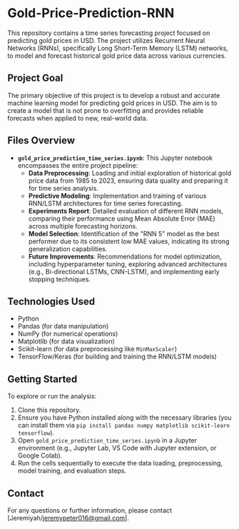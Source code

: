 # Gold-Price-Prediction-RNN

This repository contains a time series forecasting project focused on predicting gold prices in USD. The project utilizes Recurrent Neural Networks (RNNs), specifically Long Short-Term Memory (LSTM) networks, to model and forecast historical gold price data across various currencies.

## Project Goal

The primary objective of this project is to develop a robust and accurate machine learning model for predicting gold prices in USD. The aim is to create a model that is not prone to overfitting and provides reliable forecasts when applied to new, real-world data.

## Files Overview

* **`gold_price_prediction_time_series.ipynb`**: This Jupyter notebook encompasses the entire project pipeline:
    * **Data Preprocessing**: Loading and initial exploration of historical gold price data from 1985 to 2023, ensuring data quality and preparing it for time series analysis.
    * **Predictive Modeling**: Implementation and training of various RNN/LSTM architectures for time series forecasting.
    * **Experiments Report**: Detailed evaluation of different RNN models, comparing their performance using Mean Absolute Error (MAE) across multiple forecasting horizons.
    * **Model Selection**: Identification of the "RNN 5" model as the best performer due to its consistent low MAE values, indicating its strong generalization capabilities.
    * **Future Improvements**: Recommendations for model optimization, including hyperparameter tuning, exploring advanced architectures (e.g., Bi-directional LSTMs, CNN-LSTM), and implementing early stopping techniques.

<!--* **`Part3_GoldPrice.csv`**: This CSV file contains the historical gold price data from 1985 to 2023, including prices in USD, EUR, GBP, INR, AED, and CNY. This dataset is crucial for the execution and reproducibility of the Jupyter notebook.

## Dataset

The project relies on the `Part3_GoldPrice.csv` dataset, which includes daily gold prices from 1985 to 2023 across several major currencies. This dataset is read directly from a specified path within the notebook.-->

## Technologies Used

* Python
* Pandas (for data manipulation)
* NumPy (for numerical operations)
* Matplotlib (for data visualization)
* Scikit-learn (for data preprocessing like `MinMaxScaler`)
* TensorFlow/Keras (for building and training the RNN/LSTM models)

## Getting Started

To explore or run the analysis:

1.  Clone this repository.
2.  Ensure you have Python installed along with the necessary libraries (you can install them via `pip install pandas numpy matplotlib scikit-learn tensorflow`).
3.  Open `gold_price_prediction_time_series.ipynb` in a Jupyter environment (e.g., Jupyter Lab, VS Code with Jupyter extension, or Google Colab).
4.  Run the cells sequentially to execute the data loading, preprocessing, model training, and evaluation steps.

## Contact

For any questions or further information, please contact [Jeremiyah/jeremypeter016@gmail.com].
